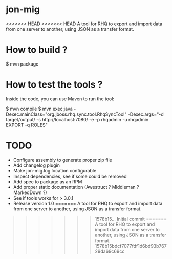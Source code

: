 jon-mig
=======

<<<<<<< HEAD
<<<<<<< HEAD
A tool for RHQ to export and import data from one server to another, using JSON as a transfer format.

How to build ?
==============

$ mvn package

How to test the tools ?
=======================

Inside the code, you can use Maven to run the tool:

$ mvn compile
$ mvn exec:java -Dexec.mainClass="org.jboss.rhq.sync.tool.RhqSyncTool" -Dexec.args="-d target/output/ -s http://localhost:7080/ -e -p rhqadmin -u rhqadmin  EXPORT -q ROLES"

TODO
====

* Configure assembly to generate proper zip file
* Add changelog plugin
* Make jon-mig.log location configurable
* Inspect dependencies, see if some could be removed
* Add spec to package as an RPM
* Add proper static documentation (Awestruct ? Middleman ? MarkedDown ?)
* See if tools works for > 3.0.1
* Release version 1.0
=======
A tool for RHQ to export and import data from one server to another, using JSON as a transfer format.
>>>>>>> 1578b15... Initial commit
=======
A tool for RHQ to export and import data from one server to another, using JSON as a transfer format.
>>>>>>> 1578b15bdcf7077fdf1d6bd93b76729da69c69cc
